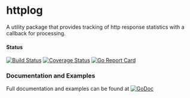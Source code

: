 # httplog
A utility package that provides tracking of http response statistics with a
callback for processing.

#### Status
[![Build Status](https://travis-ci.org/gogolfing/httplog.svg)](https://travis-ci.org/gogolfing/httplog)
[![Coverage Status](https://coveralls.io/repos/gogolfing/httplog/badge.svg?branch=master&service=github)](https://coveralls.io/github/gogolfing/httplog?branch=master)
[![Go Report Card](https://goreportcard.com/badge/github.com/gogolfing/httplog)](https://goreportcard.com/report/github.com/gogolfing/httplog)

### Documentation and Examples
Full documentation and examples can be found at [![GoDoc](https://godoc.org/github.com/gogolfing/httplog?status.svg)](https://godoc.org/github.com/gogolfing/httplog)
